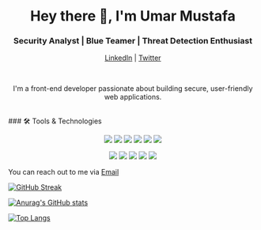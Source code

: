 
  <h1 align="center">Hey there 👋, I'm Umar Mustafa</h1>
  <h3 align="center">Security Analyst | Blue Teamer | Threat Detection Enthusiast</h3>

<p align="center">
  <a href="https://www.linkedin.com/in/umar-mustafa-omotayo/">LinkedIn</a> |
  <a href="https://x.com/oomootayoo">Twitter</a>
</p>
<br />
<p align='center'>I'm a front-end developer passionate about building secure, user-friendly web applications.</p>
<br />
### 🛠️ Tools & Technologies
<p align="center">
  <img src="https://skillicons.dev/icons?i=python,bash,linux,azure,git,vscode" />
  <img src="https://img.shields.io/badge/Wireshark-1679A7?style=flat-square&logo=wireshark&logoColor=white" />
  <img src="https://img.shields.io/badge/ELK_Stack-005571?style=flat-square&logo=elasticstack&logoColor=white" />
  <img src="https://img.shields.io/badge/Zeek-000000?style=flat-square&logo=securityscorecard&logoColor=white" />
  <img src="https://img.shields.io/badge/Suricata-CC0000?style=flat-square&logoColor=white" />
  <img src="https://img.shields.io/badge/Splunk-000000?style=flat-square&logo=splunk&logoColor=white" />
</p>
<p align="center">
  <img src="https://img.shields.io/badge/Wireshark-1679A7?style=flat-square&logo=wireshark&logoColor=white" />
  <img src="https://img.shields.io/badge/ELK_Stack-005571?style=flat-square&logo=elasticstack&logoColor=white" />
  <img src="https://img.shields.io/badge/Zeek-000000?style=flat-square&logo=securityscorecard&logoColor=white" />
  <img src="https://img.shields.io/badge/Suricata-CC0000?style=flat-square&logoColor=white" />
  <img src="https://img.shields.io/badge/Splunk-000000?style=flat-square&logo=splunk&logoColor=white" />
</p>

You can reach out to me via <a href="omustafaumar@gmail.com">Email</a>

[![GitHub Streak](https://streak-stats.demolab.com/?user=mustafaumar)](https://git.io/streak-stats)


[![Anurag's GitHub stats](https://github-readme-stats.vercel.app/api?username=mustafaumar&show_icons=true&theme=merko)](https://github.com/anuraghazra/github-readme-stats)

[![Top Langs](https://github-readme-stats.vercel.app/api/top-langs/?username=mustafaumar)](https://github.com/anuraghazra/github-readme-stats)
